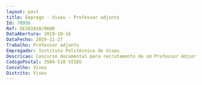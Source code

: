 ```yaml
--- 
layout: post
title: Emprego - Viseu - Professor adjunto
Id: 70956
Ref: OE201910/0600
DataAbertura: 2019-10-16
DataFecho: 2019-11-27
Trabalho: Professor adjunto
Empregador: Instituto Politécnico de Viseu
Descricao: Concurso documental para recrutamento de um Professor Adjunto na modalidade de contrato de trabalho em funções públicas por tempo indeterminado para a área disciplinar de Engenharia Informática para lecionar unidades curriculares da área de Multimédia, do Departamento de Informática da Escola Superior de Tecnologia e Gestão do Instituto Politécnico de Viseu
CodigoPostal: 3504-510 VISEU
Concelho: Viseu
Distrito: Viseu
--- 
```


